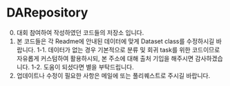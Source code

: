 # DARepository

0. 대회 참여하여 작성하였던 코드들의 저장소 입니다.
1. 본 코드들은 각 Readme에 안내된 데이터에 맞게 Dataset class를 수정하시길 바랍니다.
  1-1. 데이터가 없는 경우 기본적으로 분류 및 회귀 task를 위한 코드이므로 자유롭게 커스텀하여 활용하시되, 본 주소에 대해 출처 기입을 해주시면 감사하겠습니다.
  1-2. 도움이 되셨다면 별을 부탁드립니다. 
3. 업데이트나 수정이 필요한 사항은 메일에 또는 풀리퀘스트로 주시길 바랍니다. 
